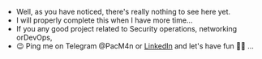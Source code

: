 - Well, as you have noticed, there's really nothing to see here yet. <br/>
- I will properly complete this when I have more time...<br/>
- If you any good project related to Security operations, networking orDevOps,<br/>
- 😉 Ping me on Telegram @PacM4n or [LinkedIn](https://linkedin.com/in/pacome-kemkeu) and let's have fun ✌🏽 ...<br/>

<!---
TheMuntu/TheMuntu is a ✨ special ✨ repository because its `README.md` (this file) appears on your GitHub profile.
You can click the Preview link to take a look at your changes.
--->
